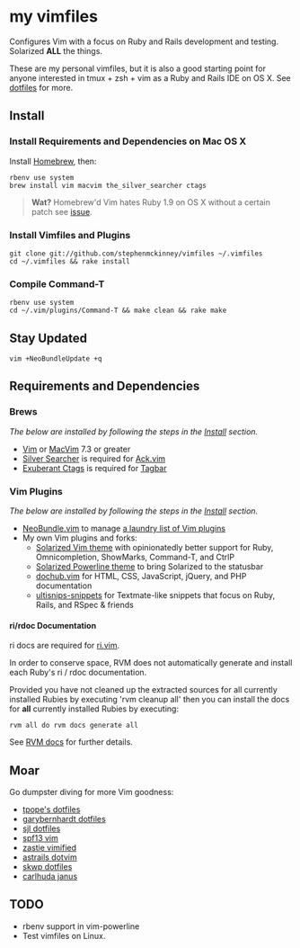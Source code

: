 # my vimfiles

Configures Vim with a focus on Ruby and Rails development
and testing. Solarized **ALL** the things.

These are my personal vimfiles, but it is also a good starting point for
anyone interested in tmux + zsh + vim as a Ruby and Rails IDE on OS X. See
[dotfiles](https://github.com/stephenmckinney/dotfiles) for more.

## Install

### Install Requirements and Dependencies on Mac OS X

Install [Homebrew](http://mxcl.github.com/homebrew/), then:

    rbenv use system
    brew install vim macvim the_silver_searcher ctags

> **Wat?** Homebrew'd Vim hates Ruby 1.9 on OS X without a certain patch
> see [issue](https://github.com/mxcl/homebrew/issues/15902).

### Install Vimfiles and Plugins

    git clone git://github.com/stephenmckinney/vimfiles ~/.vimfiles
    cd ~/.vimfiles && rake install

### Compile Command-T

    rbenv use system
    cd ~/.vim/plugins/Command-T && make clean && rake make

## Stay Updated

    vim +NeoBundleUpdate +q

## Requirements and Dependencies

### Brews

*The below are installed by following the steps in the [Install](#install) section.*

* [Vim](http://www.vim.org/) or [MacVim](https://github.com/b4winckler/macvim) 7.3 or greater
* [Silver Searcher](https://github.com/ggreer/the_silver_searcher) is required for [Ack.vim](https://github.com/mileszs/ack.vim)
* [Exuberant Ctags](http://ctags.sourceforge.net/) is required for [Tagbar](http://majutsushi.github.com/tagbar/)

### Vim Plugins

*The below are installed by following the steps in the [Install](#install) section.*

* [NeoBundle.vim](https://github.com/Shougo/neobundle.vim) to manage [a laundry list of Vim plugins](https://github.com/stephenmckinney/vimfiles/blob/master/vim/plugin.vim)
* My own Vim plugins and forks:
    * [Solarized Vim theme](https://github.com/stephenmckinney/vim-colors-solarized) with opinionatedly better support for Ruby, Omnicompletion, ShowMarks, Command-T, and CtrlP
    * [Solarized Powerline theme](https://github.com/stephenmckinney/vim-solarized-powerline) to bring Solarized to the statusbar
    * [dochub.vim](https://github.com/stephenmckinney/vim-dochub) for HTML, CSS, JavaScript, jQuery, and PHP documentation 
    * [ultisnips-snippets](https://github.com/stephenmckinney/ultisnips-snippets) for Textmate-like snippets that focus on Ruby, Rails, and RSpec & friends

#### ri/rdoc Documentation

ri docs are required for [ri.vim](https://github.com/danchoi/ri.vim).

In order to conserve space, RVM does not automatically generate and
install each Ruby's ri / rdoc documentation.

Provided you have not cleaned up the extracted sources for all currently
installed Rubies by executing 'rvm cleanup all' then you can install the
docs for **all** currently installed Rubies by executing:

    rvm all do rvm docs generate all

See [RVM docs](https://rvm.io/rubies/docs) for further details.

## Moar

Go dumpster diving for more Vim goodness:

* [tpope's dotfiles](https://github.com/tpope/tpope)
* [garybernhardt dotfiles](https://github.com/garybernhardt/dotfiles)
* [sjl dotfiles](https://github.com/sjl/dotfiles)
* [spf13 vim](https://github.com/spf13/spf13-vim)
* [zastie vimified](https://github.com/zaiste/vimified)
* [astrails dotvim](https://github.com/astrails/dotvim)
* [skwp dotfiles](https://github.com/skwp/dotfiles)
* [carlhuda janus](https://github.com/carlhuda/janus)

## TODO

* rbenv support in vim-powerline
* Test vimfiles on Linux.
